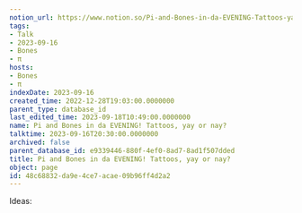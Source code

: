 ```yaml
---
notion_url: https://www.notion.so/Pi-and-Bones-in-da-EVENING-Tattoos-yay-or-nay-48c68832da9e4ce7acae09b96ff4d2a2
tags:
- Talk
- 2023-09-16
- Bones
- π
hosts:
- Bones
- π
indexDate: 2023-09-16
created_time: 2022-12-28T19:03:00.0000000
parent_type: database_id
last_edited_time: 2023-09-18T10:49:00.0000000
name: Pi and Bones in da EVENING! Tattoos, yay or nay?
talktime: 2023-09-16T20:30:00.0000000
archived: false
parent_database_id: e9339446-880f-4ef0-8ad7-8ad1f507dded
title: Pi and Bones in da EVENING! Tattoos, yay or nay?
object: page
id: 48c68832-da9e-4ce7-acae-09b96ff4d2a2
---
```


Ideas:
























